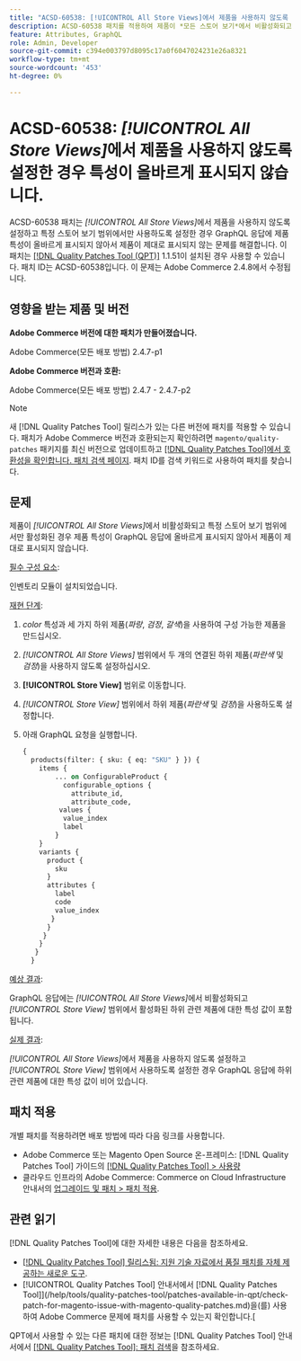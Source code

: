 ```yaml
---
title: "ACSD-60538: [!UICONTROL All Store Views]에서 제품을 사용하지 않도록 설정한 경우 특성이 올바르게 표시되지 않음"
description: ACSD-60538 패치를 적용하여 제품이 *모든 스토어 보기*에서 비활성화되고 특정 스토어 보기 범위에서만 활성화되는 경우 제품 속성이 GraphQL 응답에 올바르게 표시되지 않아 제품이 제대로 표시되지 않는 Adobe Commerce 문제를 해결합니다.
feature: Attributes, GraphQL
role: Admin, Developer
source-git-commit: c394e003797d8095c17a0f6047024231e26a8321
workflow-type: tm+mt
source-wordcount: '453'
ht-degree: 0%

---
```


# ACSD-60538: *[!UICONTROL All Store Views]*&#x200B;에서 제품을 사용하지 않도록 설정한 경우 특성이 올바르게 표시되지 않습니다.

ACSD-60538 패치는 *[!UICONTROL All Store Views]*&#x200B;에서 제품을 사용하지 않도록 설정하고 특정 스토어 보기 범위에서만 사용하도록 설정한 경우 GraphQL 응답에 제품 특성이 올바르게 표시되지 않아서 제품이 제대로 표시되지 않는 문제를 해결합니다. 이 패치는 [[!DNL Quality Patches Tool (QPT)]](https://experienceleague.adobe.com/en/docs/commerce-knowledge-base/kb/announcements/commerce-announcements/magento-quality-patches-released-new-tool-to-self-serve-quality-patches) 1.1.51이 설치된 경우 사용할 수 있습니다. 패치 ID는 ACSD-60538입니다. 이 문제는 Adobe Commerce 2.4.8에서 수정됩니다.

## 영향을 받는 제품 및 버전

**Adobe Commerce 버전에 대한 패치가 만들어졌습니다.**

Adobe Commerce(모든 배포 방법) 2.4.7-p1

**Adobe Commerce 버전과 호환:**

Adobe Commerce(모든 배포 방법) 2.4.7 - 2.4.7-p2

>[!NOTE]
>
>새 [!DNL Quality Patches Tool] 릴리스가 있는 다른 버전에 패치를 적용할 수 있습니다. 패치가 Adobe Commerce 버전과 호환되는지 확인하려면 `magento/quality-patches` 패키지를 최신 버전으로 업데이트하고 [[!DNL Quality Patches Tool]에서 호환성을 확인합니다. 패치 검색 페이지](https://experienceleague.adobe.com/tools/commerce-quality-patches/index.html). 패치 ID를 검색 키워드로 사용하여 패치를 찾습니다.

## 문제

제품이 *[!UICONTROL All Store Views]*&#x200B;에서 비활성화되고 특정 스토어 보기 범위에서만 활성화된 경우 제품 특성이 GraphQL 응답에 올바르게 표시되지 않아서 제품이 제대로 표시되지 않습니다.

<u>필수 구성 요소</u>:

인벤토리 모듈이 설치되었습니다.

<u>재현 단계</u>:

1. *color* 특성과 세 가지 하위 제품(*파랑*, *검정*, *갈색*)을 사용하여 구성 가능한 제품을 만드십시오.
1. *[!UICONTROL All Store Views]* 범위에서 두 개의 연결된 하위 제품(*파란색* 및 *검정*)을 사용하지 않도록 설정하십시오.
1. **[!UICONTROL Store View]** 범위로 이동합니다.
1. *[!UICONTROL Store View]* 범위에서 하위 제품(*파란색* 및 *검정*)을 사용하도록 설정합니다.
1. 아래 GraphQL 요청을 실행합니다.

   ```GraphQL
   {
     products(filter: { sku: { eq: "SKU" } }) {
       items {
           ... on ConfigurableProduct {
             configurable_options {
               attribute_id,
               attribute_code,
            values {
             value_index
             label
           }
       }
       variants {
         product {
           sku
         }
         attributes {
           label
           code
           value_index
          }
         }
        }
       }
      }
     }  
   ```

<u>예상 결과</u>:

GraphQL 응답에는 *[!UICONTROL All Store Views]*&#x200B;에서 비활성화되고 *[!UICONTROL Store View]* 범위에서 활성화된 하위 관련 제품에 대한 특성 값이 포함됩니다.

<u>실제 결과</u>:

*[!UICONTROL All Store Views]*&#x200B;에서 제품을 사용하지 않도록 설정하고 *[!UICONTROL Store View]* 범위에서 사용하도록 설정한 경우 GraphQL 응답에 하위 관련 제품에 대한 특성 값이 비어 있습니다.

## 패치 적용

개별 패치를 적용하려면 배포 방법에 따라 다음 링크를 사용합니다.

* Adobe Commerce 또는 Magento Open Source 온-프레미스: [!DNL Quality Patches Tool] 가이드의 [[!DNL Quality Patches Tool] > 사용량](/help/tools/quality-patches-tool/usage.md)
* 클라우드 인프라의 Adobe Commerce: Commerce on Cloud Infrastructure 안내서의 [업그레이드 및 패치 > 패치 적용](https://experienceleague.adobe.com/docs/commerce-cloud-service/user-guide/develop/upgrade/apply-patches.html).

## 관련 읽기

[!DNL Quality Patches Tool]에 대한 자세한 내용은 다음을 참조하세요.

* [[!DNL Quality Patches Tool] 릴리스됨: 지원 기술 자료에서 품질 패치를 자체 제공하는 새로운 도구](https://experienceleague.adobe.com/en/docs/commerce-knowledge-base/kb/announcements/commerce-announcements/magento-quality-patches-released-new-tool-to-self-serve-quality-patches).
* [!UICONTROL Quality Patches Tool] 안내서에서  [!DNL Quality Patches Tool]](/help/tools/quality-patches-tool/patches-available-in-qpt/check-patch-for-magento-issue-with-magento-quality-patches.md)을(를) 사용하여 Adobe Commerce 문제에 패치를 사용할 수 있는지 확인합니다.[


QPT에서 사용할 수 있는 다른 패치에 대한 정보는 [!DNL Quality Patches Tool] 안내서에서 [[!DNL Quality Patches Tool]: 패치 검색](https://experienceleague.adobe.com/tools/commerce-quality-patches/index.html)을 참조하세요.